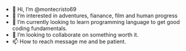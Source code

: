 - 👋 Hi, I’m @montecristo69
- 👀 I’m interested in adventures, fianance, film and human progress
- 🌱 I’m currently looking to learn programming language to get good coding fundamentals. 
- 💞️ I’m looking to collaborate on something worth it. 
- 📫 How to reach message me and be patient.

<!---
montecristo69/montecristo69 is a ✨ special ✨ repository because its `README.md` (this file) appears on your GitHub profile.
You can click the Preview link to take a look at your changes.
--->
